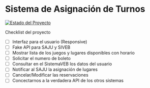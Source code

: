 # Sistema de Asignación de Turnos
[![Estado del Proyecto](https://img.shields.io/badge/status-developing-red.svg)]()

Checklist del proyecto
- [ ] Interfaz para el usuario (Responsive)
- [ ] Fake API para SAJU y SIVEB
- [ ] Mostrar lista de los juegos y lugares disponibles con horario
- [ ] Solicitar el numero de boleto
- [ ] Consultar en el SistemaVEB los datos del usuario
- [ ] Notificar al SAJU la asignación de lugares
- [ ] Cancelar/Modificar las reservaciones
- [ ] Concectarnos a la verdadera API de los otros sistemas